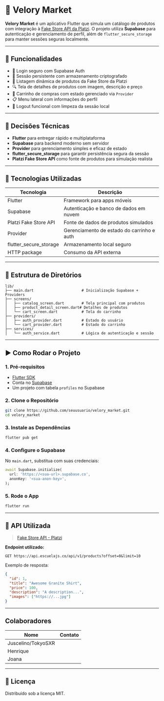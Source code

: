# 🛒 Velory Market

**Velory Market** é um aplicativo Flutter que simula um catálogo de produtos com integração à [Fake Store API da Platzi](https://api.escuelajs.co/docs/). O projeto utiliza **Supabase** para autenticação e gerenciamento de perfil, além de `flutter_secure_storage` para manter sessões seguras localmente.

---

## 🚀 Funcionalidades

- 🔐 Login seguro com Supabase Auth
- 📲 Sessão persistente com armazenamento criptografado
- 🧾 Listagem dinâmica de produtos da Fake Store da Platzi
- 🔍 Tela de detalhes de produtos com imagem, descrição e preço
- 🛒 Carrinho de compras com estado gerenciado via `Provider`
- 📋 Menu lateral com informações do perfil
- 🚪 Logout funcional com limpeza da sessão local

---

## 🧠 Decisões Técnicas

- **Flutter** para entregar rápido e multiplataforma
- **Supabase** para backend moderno sem servidor
- **Provider** para gerenciamento simples e eficaz de estado
- **flutter_secure_storage** para garantir persistência segura da sessão
- **Platzi Fake Store API** como fonte de produtos para simulação realista

---

## 🧰 Tecnologias Utilizadas

| Tecnologia               | Descrição                                      |
|--------------------------|-----------------------------------------------|
| Flutter                  | Framework para apps móveis                     |
| Supabase                 | Autenticação e banco de dados em nuvem         |
| Platzi Fake Store API    | Fonte de dados de produtos simulados           |
| Provider                 | Gerenciamento de estado do carrinho e auth     |
| flutter_secure_storage   | Armazenamento local seguro                     |
| HTTP package             | Consumo da API externa                         |

---

## 📂 Estrutura de Diretórios

```
lib/
├── main.dart                      # Inicialização Supabase + Providers
├── screens/
│   ├── catalog_screen.dart        # Tela principal com produtos
│   ├── product_detail_screen.dart# Detalhes de produtos
│   └── cart_screen.dart           # Tela do carrinho
├── providers/
│   ├── auth_provider.dart         # Estado do usuário
│   └── cart_provider.dart         # Estado do carrinho
├── services/
│   └── auth_service.dart          # Lógica de autenticação e sessão
```

---

## ▶️ Como Rodar o Projeto

### 1. Pré-requisitos

- [Flutter SDK](https://flutter.dev/docs/get-started/install)
- Conta no [Supabase](https://supabase.com/)
- Um projeto com tabela `profiles` no Supabase

### 2. Clone o Repositório

```bash
git clone https://github.com/seuusuario/velory_market.git
cd velory_market
```

### 3. Instale as Dependências

```bash
flutter pub get
```

### 4. Configure o Supabase

No `main.dart`, substitua com suas credenciais:

```dart
await Supabase.initialize(
  url: 'https://<sua-url>.supabase.co',
  anonKey: '<sua-anon-key>',
);
```

### 5. Rode o App

```bash
flutter run
```

---

## 🔗 API Utilizada

> [Fake Store API - Platzi](https://api.escuelajs.co/docs/)

**Endpoint utilizado:**

```http
GET https://api.escuelajs.co/api/v1/products?offset=0&limit=10
```

Exemplo de resposta:
```json
{
  "id": 1,
  "title": "Awesome Granite Shirt",
  "price": 100,
  "description": "A description...",
  "images": ["https://...jpg"]
}
```

---


## Colaboradores

| Nome      | Contato                          |
|-----------|----------------------------------|
|  Juscelino/TokyoSXR |  |
|  Henrique ||
|  Joana    ||

---

## 📄 Licença

Distribuído sob a licença MIT.
